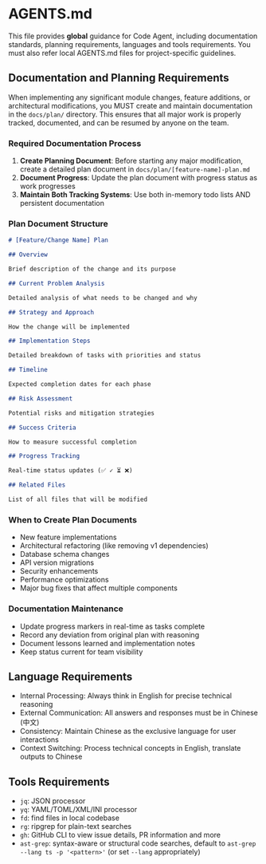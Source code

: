 # AGENTS.md

This file provides **global** guidance for Code Agent, including documentation standards, planning requirements, languages and tools requirements. You must also refer local AGENTS.md files for project-specific guidelines.

## Documentation and Planning Requirements

When implementing any significant module changes, feature additions, or architectural modifications, you MUST create and maintain documentation in the `docs/plan/` directory. This ensures that all major work is properly tracked, documented, and can be resumed by anyone on the team.

### Required Documentation Process

1. **Create Planning Document**: Before starting any major modification, create a detailed plan document in `docs/plan/[feature-name]-plan.md`
2. **Document Progress**: Update the plan document with progress status as work progresses
3. **Maintain Both Tracking Systems**: Use both in-memory todo lists AND persistent documentation

### Plan Document Structure

```markdown
# [Feature/Change Name] Plan

## Overview

Brief description of the change and its purpose

## Current Problem Analysis

Detailed analysis of what needs to be changed and why

## Strategy and Approach

How the change will be implemented

## Implementation Steps

Detailed breakdown of tasks with priorities and status

## Timeline

Expected completion dates for each phase

## Risk Assessment

Potential risks and mitigation strategies

## Success Criteria

How to measure successful completion

## Progress Tracking

Real-time status updates (✅ ✓ ⏳ ❌)

## Related Files

List of all files that will be modified
```

### When to Create Plan Documents

- New feature implementations
- Architectural refactoring (like removing v1 dependencies)
- Database schema changes
- API version migrations
- Security enhancements
- Performance optimizations
- Major bug fixes that affect multiple components

### Documentation Maintenance

- Update progress markers in real-time as tasks complete
- Record any deviation from original plan with reasoning
- Document lessons learned and implementation notes
- Keep status current for team visibility

## Language Requirements

- Internal Processing: Always think in English for precise technical reasoning
- External Communication: All answers and responses must be in Chinese (中文)
- Consistency: Maintain Chinese as the exclusive language for user interactions
- Context Switching: Process technical concepts in English, translate outputs to Chinese

## Tools Requirements

- `jq`: JSON processor
- `yq`: YAML/TOML/XML/INI processor
- `fd`: find files in local codebase
- `rg`: ripgrep for plain-text searches
- `gh`: GitHub CLI to view issue details, PR information and more
- `ast-grep`: syntax-aware or structural code searches, default to `ast-grep --lang ts -p '<pattern>'` (or set `--lang` appropriately)
